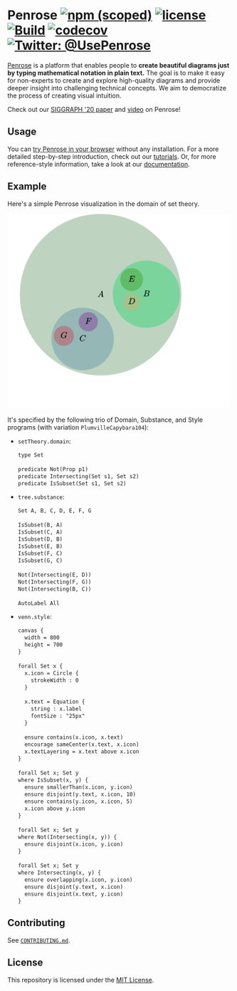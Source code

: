 # Penrose [![npm (scoped)](https://img.shields.io/npm/v/@penrose/core)](https://www.npmjs.com/package/@penrose/core) [![license](https://img.shields.io/github/license/penrose/penrose)](LICENSE) [![Build](https://github.com/penrose/penrose/actions/workflows/build.yml/badge.svg)](https://github.com/penrose/penrose/actions/workflows/build.yml) [![codecov](https://codecov.io/gh/penrose/penrose/branch/main/graph/badge.svg?token=opGTmY4rkK)](https://codecov.io/gh/penrose/penrose) [![Twitter: @UsePenrose](https://img.shields.io/badge/follow-%40UsePenrose-1DA1F2?logo=twitter&style=social)](https://twitter.com/UsePenrose)

[Penrose](https://penrose.cs.cmu.edu/) is a platform that enables people to
**create beautiful diagrams just by typing mathematical notation in plain
text.** The goal is to make it easy for non-experts to create and explore
high-quality diagrams and provide deeper insight into challenging technical
concepts. We aim to democratize the process of creating visual intuition.

Check out our [SIGGRAPH '20 paper](https://penrose.cs.cmu.edu/siggraph20.html)
and [video](https://vimeo.com/416822487) on Penrose!

## Usage

You can [try Penrose in your browser](https://penrose.cs.cmu.edu/try/index.html)
without any installation. For a more detailed step-by-step introduction, check
out our [tutorials](https://penrose.cs.cmu.edu/docs/tutorial/welcome). Or, for
more reference-style information, take a look at our
[documentation](https://penrose.cs.cmu.edu/docs/ref).

## Example

Here's a simple Penrose visualization in the domain of set theory.

<img src="docs/assets/output.svg" width=500>

It's specified by the following trio of Domain, Substance, and Style programs
(with variation `PlumvilleCapybara104`):

- `setTheory.domain`:

  ```
  type Set
  
  predicate Not(Prop p1)
  predicate Intersecting(Set s1, Set s2)
  predicate IsSubset(Set s1, Set s2)
  ```

- `tree.substance`:

  ```
  Set A, B, C, D, E, F, G
  
  IsSubset(B, A)
  IsSubset(C, A)
  IsSubset(D, B)
  IsSubset(E, B)
  IsSubset(F, C)
  IsSubset(G, C)
  
  Not(Intersecting(E, D))
  Not(Intersecting(F, G))
  Not(Intersecting(B, C))
  
  AutoLabel All
  ```

- `venn.style`:

  ```
  canvas {
    width = 800
    height = 700
  }
  
  forall Set x {
    x.icon = Circle {
      strokeWidth : 0
    }
  
    x.text = Equation {
      string : x.label
      fontSize : "25px"
    }
  
    ensure contains(x.icon, x.text)
    encourage sameCenter(x.text, x.icon)
    x.textLayering = x.text above x.icon
  }
  
  forall Set x; Set y
  where IsSubset(x, y) {
    ensure smallerThan(x.icon, y.icon)
    ensure disjoint(y.text, x.icon, 10)
    ensure contains(y.icon, x.icon, 5)
    x.icon above y.icon
  }
  
  forall Set x; Set y
  where Not(Intersecting(x, y)) {
    ensure disjoint(x.icon, y.icon)
  }
  
  forall Set x; Set y
  where Intersecting(x, y) {
    ensure overlapping(x.icon, y.icon)
    ensure disjoint(y.text, x.icon)
    ensure disjoint(x.text, y.icon)
  }
  ```

## Contributing

See [`CONTRIBUTING.md`](CONTRIBUTING.md).

## License

This repository is licensed under the [MIT License](LICENSE).
